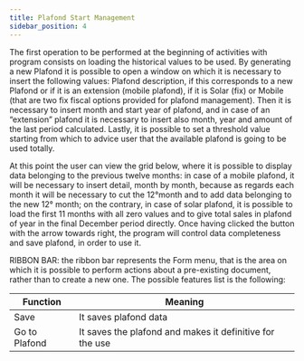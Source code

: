 ```yaml
---
title: Plafond Start Management
sidebar_position: 4
---
```


The first operation to be performed at the beginning of activities with program consists on loading the historical values to be used. By generating a new Plafond it is possible to open a window on which it is necessary to insert the following values: Plafond description, if this corresponds to a new Plafond or if it is an extension (mobile plafond), if it is Solar (fix) or Mobile (that are two fix fiscal options provided for plafond management). Then it is necessary to insert month and start year of plafond, and in case of an “extension” plafond it is necessary to insert also month, year and amount of the last period calculated. Lastly, it is possible to set a threshold value starting from which to advice user that the available plafond is going to be used totally.

At this point the user can view the grid below, where it is possible to display data belonging to the previous twelve months: in case of a mobile plafond, it will be necessary to insert detail, month by month, because as regards each month it will be necessary to cut the 12°month and to add data belonging to the new 12° month; on the contrary, in case of solar plafond, it is possible to load the first 11 months with all zero values and to give total sales in plafond of year in the final December period directly. Once having clicked the button with the arrow towards right, the program will control data completeness and save plafond, in order to use it.

RIBBON BAR: the ribbon bar represents the Form menu, that is the area on which it is possible to perform actions about a pre-existing document, rather than to create a new one. The possible features list is the following:



| Function | Meaning |
| --- | --- |
| Save | It saves plafond data |
| Go to Plafond | It saves the plafond and makes it definitive for the use |






